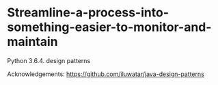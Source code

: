 # Streamline-a-process-into-something-easier-to-monitor-and-maintain
Python 3.6.4. design patterns

Acknowledgements:
https://github.com/iluwatar/java-design-patterns